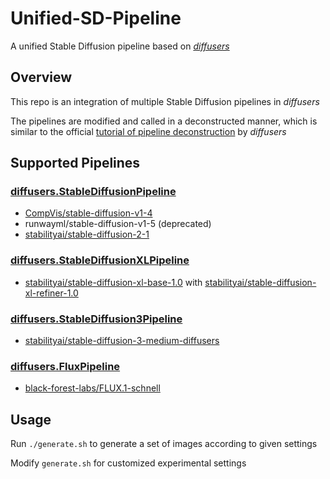 # Unified-SD-Pipeline

A unified Stable Diffusion pipeline based on [*diffusers*](https://github.com/huggingface/diffusers)

## Overview

This repo is an integration of multiple Stable Diffusion pipelines in *diffusers*

The pipelines are modified and called in a deconstructed manner, which is similar to the official [tutorial of pipeline deconstruction](https://huggingface.co/docs/diffusers/using-diffusers/write_own_pipeline) by *diffusers*

## Supported Pipelines

### [diffusers.StableDiffusionPipeline](https://huggingface.co/docs/diffusers/api/pipelines/stable_diffusion/text2img#diffusers.StableDiffusionPipeline)

- [CompVis/stable-diffusion-v1-4](https://huggingface.co/CompVis/stable-diffusion-v1-4)
- runwayml/stable-diffusion-v1-5 (deprecated)
- [stabilityai/stable-diffusion-2-1](https://huggingface.co/stabilityai/stable-diffusion-2-1)

### [diffusers.StableDiffusionXLPipeline](https://huggingface.co/docs/diffusers/api/pipelines/stable_diffusion/stable_diffusion_xl#diffusers.StableDiffusionXLPipeline)

- [stabilityai/stable-diffusion-xl-base-1.0](https://huggingface.co/stabilityai/stable-diffusion-xl-base-1.0) with [stabilityai/stable-diffusion-xl-refiner-1.0](https://huggingface.co/stabilityai/stable-diffusion-xl-refiner-1.0)

### [diffusers.StableDiffusion3Pipeline](https://huggingface.co/docs/diffusers/api/pipelines/stable_diffusion/stable_diffusion_3#diffusers.StableDiffusion3Pipeline)

- [stabilityai/stable-diffusion-3-medium-diffusers](https://huggingface.co/stabilityai/stable-diffusion-3-medium-diffusers)

### [diffusers.FluxPipeline](https://huggingface.co/docs/diffusers/api/pipelines/flux#diffusers.FluxPipeline)

- [black-forest-labs/FLUX.1-schnell](https://huggingface.co/black-forest-labs/FLUX.1-schnell)

## Usage

Run `./generate.sh` to generate a set of images according to given settings

Modify `generate.sh` for customized experimental settings

